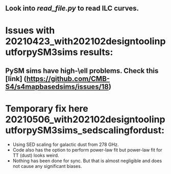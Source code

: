 ## Look into *read_file.py* to read ILC curves.
# Issues with 20210423_with202102designtoolinputforpySM3sims results:
## PySM sims have high-\ell problems. Check this [link] (https://github.com/CMB-S4/s4mapbasedsims/issues/18)

# Temporary fix here 20210506_with202102designtoolinputforpySM3sims_sedscalingfordust:
* Using SED scaling for galactic dust from 278 GHz. 
* Code also has the option to perform power-law fit but power-law fit for TT (dust) looks weird.
* Nothing has been done for sync. But that is almost negligible and does not cause any significant biases.
